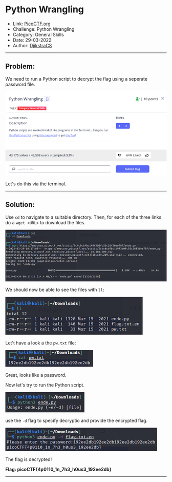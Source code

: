 # **Python Wrangling**
* Link: [PicoCTF.org](https://picoctf.org/)
* Challenge: Python Wrangling
* Category: General Skills
* Date: 29-03-2022
* Author: [DjikstraCS](https://github.com/DjikstraCS)

---

## **Problem:**

We need to run a Python script to decrypt the flag using a seperate password file.

![](./attachments/Pasted%20image%2020220329134632.png)


Let's do this via the terminal.

---

## **Solution:**

Use `cd` to navigate to a suitable directory.
Then, for each of the three links do a `wget <URL>` to download the files.

![](./attachments/Pasted%20image%2020220329142042.png)

We should now be able to see the files with `ll`:

![](./attachments/Pasted%20image%2020220329142014.png)

Let't have a look a the `pw.txt` file:

![](./attachments/Pasted%20image%2020220330000430.png)

Great, looks like a password.

Now let's try to run the Python script.

![](./attachments/Pasted%20image%2020220330000720.png)

use the `-d` flag to specify decryptio and provide the encrypted flag.

![](./attachments/Pasted%20image%2020220330001443.png)

The flag is decrypted!

**Flag: picoCTF{4p0110_1n_7h3_h0us3_192ee2db}**

---

